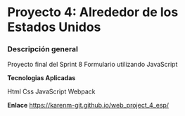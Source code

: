 # Proyecto 4: Alrededor de los Estados Unidos

### Descripción general

Proyecto final del Sprint 8
    Formulario utilizando JavaScript  

**Tecnologias Aplicadas**

Html 
Css 
JavaScript
Webpack

**Enlace**
https://karenm-git.github.io/web_project_4_esp/
